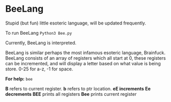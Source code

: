 # BeeLang
Stupid (but fun) little esoteric language, will be updated frequently.

To run BeeLang
``` Python3 Bee.py ```

Currently, BeeLang is interpreted.

BeeLang is similar perhaps the most infamous esoteric language, Brainfuck. BeeLang consists of an array of registers which all start at 0, these registers can be incremented, and will display a letter based on what value is being store. 0-25 for a-z, -1 for space.

**For help:**
```bee```

**B** refers to current register.
**b** refers to ptr location.
**eE increments** 
**Ee decrements**
**BEE** prints all registers
**Bee** prints current register
